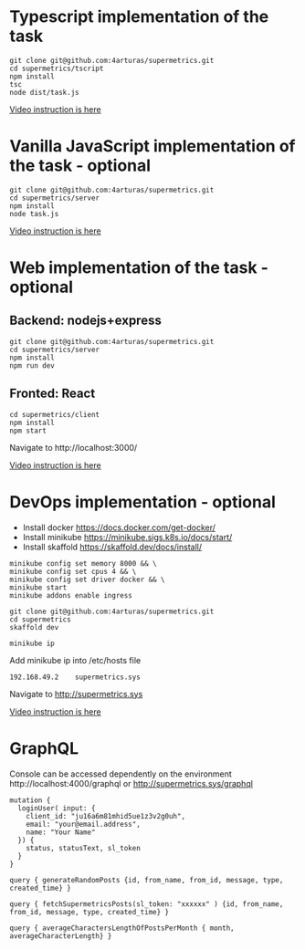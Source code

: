# Typescript implementation of the task
````
git clone git@github.com:4arturas/supermetrics.git
cd supermetrics/tscript
npm install
tsc
node dist/task.js
````
[Video instruction is here](https://drive.google.com/file/d/1Ys37UGrInZy7rZ_UO6bB3MHG6ehFj4kv/view?usp=sharing)

# Vanilla JavaScript implementation of the task - optional
````
git clone git@github.com:4arturas/supermetrics.git
cd supermetrics/server
npm install
node task.js
````
[Video instruction is here](https://drive.google.com/file/d/1rGF7CAb56ExUDCz2X5J5N338GTAiCxdv/view?usp=sharing)

# Web implementation of the task - optional
## Backend: nodejs+express
````
git clone git@github.com:4arturas/supermetrics.git
cd supermetrics/server
npm install
npm run dev
````
## Fronted: React
````
cd supermetrics/client
npm install
npm start
````
Navigate to http://localhost:3000/

[Video instruction is here](https://drive.google.com/file/d/1tVB4_kev4XiJBiBnIeSZLESOiKZJBia7/view?usp=sharing)

# DevOps implementation - optional
- Install docker https://docs.docker.com/get-docker/
- Install minikube https://minikube.sigs.k8s.io/docs/start/
- Install skaffold https://skaffold.dev/docs/install/
````
minikube config set memory 8000 && \
minikube config set cpus 4 && \
minikube config set driver docker && \
minikube start
minikube addons enable ingress
````
````
git clone git@github.com:4arturas/supermetrics.git
cd supermetrics
skaffold dev
````
````
minikube ip
````
Add minikube ip into /etc/hosts file
````
192.168.49.2    supermetrics.sys
````
Navigate to http://supermetrics.sys

[Video instruction is here](https://drive.google.com/file/d/1sXEoc1EQWFYxH8YLHPN3DjSGBKCutaiS/view?usp=sharing)

# GraphQL
Console can be accessed dependently on the environment http://localhost:4000/graphql or http://supermetrics.sys/graphql
````
mutation {
  loginUser( input: {
    client_id: "ju16a6m81mhid5ue1z3v2g0uh",
    email: "your@email.address",
    name: "Your Name"
  }) {
    status, statusText, sl_token
  }
}
````
````
query { generateRandomPosts {id, from_name, from_id, message, type, created_time} }
````
````
query { fetchSupermetricsPosts(sl_token: "xxxxxx" ) {id, from_name, from_id, message, type, created_time} }
````
````
query { averageCharactersLengthOfPostsPerMonth { month,  averageCharacterLength} }
````

